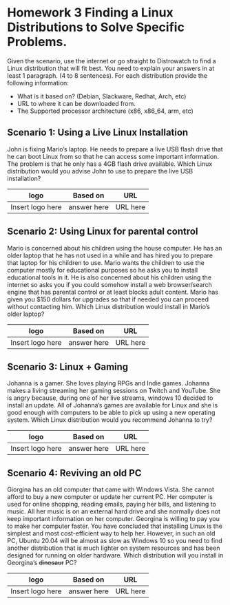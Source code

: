 # Homework 3 Finding a Linux Distributions to Solve Specific Problems.

Given the scenario, use the internet or go straight to Distrowatch to find a Linux distribution that will fit best. You need to explain your answers in at least 1 paragraph. (4 to 8 sentences). For each distribution provide the following information:
* What is it based on? (Debian, Slackware, Redhat, Arch, etc)
* URL to where it can be downloaded from.
* The Supported processor architecture (x86, x86_64, arm, etc)
  
## Scenario 1: Using a Live Linux Installation

John is fixing Mario’s laptop. He needs to prepare a live USB flash drive that he can boot Linux from so that he can access some important information. The problem is that he only has a 4GB flash drive available. Which Linux distribution would you advise John to use to prepare the live USB installation?

logo | Based on | URL 
-----|----------|-----
Insert logo here | answer here | URL here

## Scenario 2: Using Linux for parental control
Mario is concerned about his children using the house computer. He has an older laptop that he has not used in a while and has hired you to prepare that laptop for his children to use. Mario wants the children to use the computer mostly for educational purposes so he asks you to install educational tools in it. He is also concerned about his children using the internet so asks you if you could somehow install a web browser/search engine that has parental control or at least blocks adult content. Mario has given you $150 dollars for upgrades so that if needed you can proceed without contacting him. Which Linux distribution would install in Mario’s older laptop? 

logo | Based on | URL 
-----|----------|-----
Insert logo here | answer here | URL here

## Scenario 3: Linux + Gaming
Johanna is a gamer. She loves playing RPGs and Indie games. Johanna makes a living streaming her gaming sessions on Twitch and YouTube. She is angry because, during one of her live streams, windows 10 decided to install an update. All of Johanna’s games are available for Linux and she is good enough with computers to be able to pick up using a new operating system. Which Linux distribution would you recommend Johanna to try?

logo | Based on | URL 
-----|----------|-----
Insert logo here | answer here | URL here

## Scenario 4: Reviving an old PC
Giorgina has an old computer that came with Windows Vista. She cannot afford to buy a new computer or update her current PC. Her computer is used for online shopping, reading emails, paying her bills, and listening to music. All her music is on an external hard drive and she normally does not keep important information on her computer. Georgina is willing to pay you to make her computer faster. You have concluded that installing Linux is the simplest and most cost-efficient way to help her. However, in such an old PC, Ubuntu 20.04 will be almost as slow as Windows 10 so you need to find another distribution that is much lighter on system resources and has been designed for running on older hardware. Which distribution will you install in Georgina’s ~~dinosaur~~ PC?

logo | Based on | URL 
-----|----------|-----
Insert logo here | answer here | URL here
